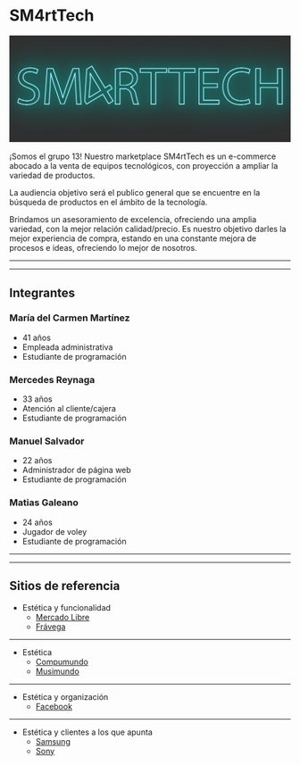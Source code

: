 # SM4rtTech

![logo sm4rttech](./wireframes/logo-smarttech.jpg)

¡Somos el grupo 13!
Nuestro marketplace SM4rtTech es un e-commerce abocado a la venta de equipos tecnológicos, con proyección a ampliar la variedad de productos.

La audiencia objetivo será el publico general que se encuentre en la búsqueda de productos en el ámbito de la tecnología.

Brindamos un asesoramiento de excelencia, ofreciendo una amplia variedad, con la mejor relación calidad/precio. Es nuestro objetivo darles la mejor experiencia de compra, estando en una constante mejora de procesos e ideas, ofreciendo lo mejor de nosotros.

___
___

## Integrantes

### María del Carmen Martínez 

- 41 años  
- Empleada administrativa  
- Estudiante de programación

### Mercedes Reynaga
- 33 años
- Atención al cliente/cajera
- Estudiante de programación

### Manuel Salvador
- 22 años
- Administrador de página web
- Estudiante de programación

### Matias Galeano
- 24 años
- Jugador de voley
- Estudiante de programación

___
___

## Sitios de referencia

- Estética y funcionalidad
    - [Mercado Libre](https://www.mercadolibre.com.ar/)
    - [Frávega](https://www.fravega.com/)
___
- Estética
    - [Compumundo](https://www.compumundo.com.ar/)
    - [Musimundo](https://www.musimundo.com/)
___
- Estética y organización
    - [Facebook](https://www.facebook.com/)
___
- Estética y clientes a los que apunta
    - [Samsung](https://www.samsung.com/ar/)
    - [Sony](https://www.sony.com/en/)

